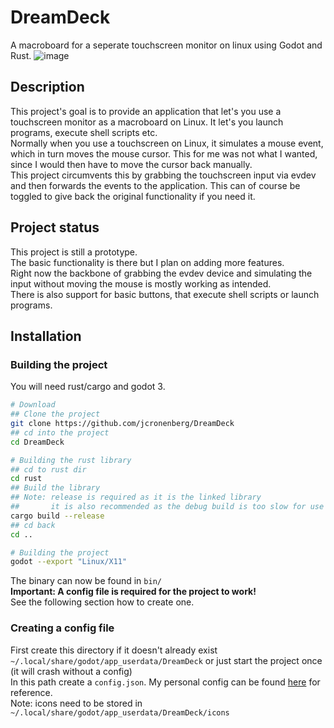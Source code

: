 # DreamDeck
A macroboard for a seperate touchscreen monitor on linux using Godot and Rust.
![image](https://user-images.githubusercontent.com/54934253/176308133-d2021cba-7299-4c8d-98f1-345ecb294dc1.png)


## Description
This project's goal is to provide an application that let's you use a touchscreen monitor as a macroboard on Linux. It let's you launch programs, execute shell scripts etc.  
Normally when you use a touchscreen on Linux, it simulates a mouse event, which in turn moves the mouse cursor. This for me was not what I wanted, since I would then have to move the cursor back manually.  
This project circumvents this by grabbing the touchscreen input via evdev and then forwards the events to the application. This can of course be toggled to give back the original functionality if you need it.  

## Project status
This project is still a prototype.  
The basic functionality is there but I plan on adding more features.  
Right now the backbone of grabbing the evdev device and simulating the input without moving the mouse is mostly working as intended.  
There is also support for basic buttons, that execute shell scripts or launch programs.  

## Installation
### Building the project
You will need rust/cargo and godot 3.
```bash
# Download
## Clone the project
git clone https://github.com/jcronenberg/DreamDeck
## cd into the project
cd DreamDeck

# Building the rust library
## cd to rust dir
cd rust
## Build the library
## Note: release is required as it is the linked library
##       it is also recommended as the debug build is too slow for use
cargo build --release
## cd back
cd ..

# Building the project
godot --export "Linux/X11"
```
The binary can now be found in `bin/`  
<strong>Important: A config file is required for the project to work!</strong>  
See the following section how to create one.

### Creating a config file
First create this directory if it doesn't already exist `~/.local/share/godot/app_userdata/DreamDeck` or just start the project once (it will crash without a config)  
In this path create a `config.json`.
My personal config can be found [here](https://github.com/jcronenberg/dotfiles/blob/master/various/executable_config.json) for reference.  
Note: icons need to be stored in `~/.local/share/godot/app_userdata/DreamDeck/icons`
